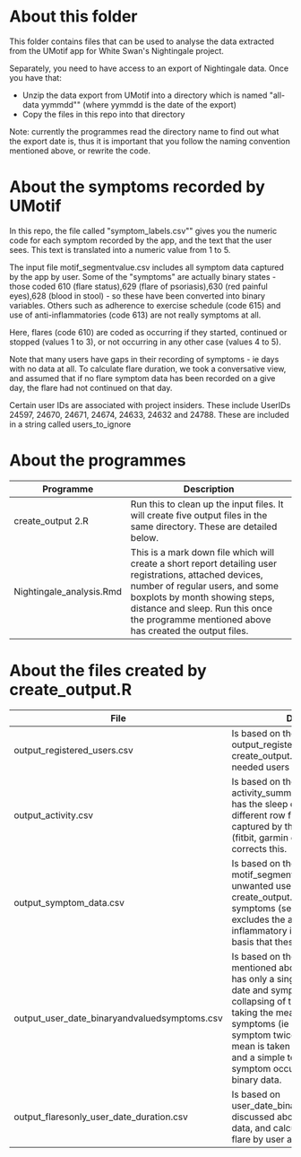# About this folder

This folder contains files that can be used to analyse the data extracted from the UMotif app for White Swan's Nightingale project. 

Separately, you need to have access to an export of Nightingale data. Once you have that:

- Unzip the data export from UMotif into a directory which is named "all-data yymmdd"" (where yymmdd is the date of the export)
- Copy the files in this repo into that directory

Note: currently the programmes read the directory name to find out what the export date is, thus it is important that you follow the naming convention mentioned above, or rewrite the code.

# About the symptoms recorded by UMotif

In this repo, the file called "symptom_labels.csv"" gives you the numeric code for each symptom recorded by the app, and the text that the user sees. This text is translated into a numeric value from 1 to 5. 

The input file motif_segmentvalue.csv includes all symptom data captured by the app by user. Some of the "symptoms" are actually binary states - those coded 610 (flare status),629 (flare of psoriasis),630 (red painful eyes),628 (blood in stool) - so these have been converted into binary variables. Others such as adherence to exercise schedule (code 615) and use of anti-inflammatories (code 613) are not really symptoms at all.  

Here, flares (code 610) are coded as occurring if they started, continued or stopped (values 1 to 3), or not occurring in any other case (values 4 to 5).

Note that many users have gaps in their recording of symptoms - ie days with no data at all. To calculate flare duration, we took a conversative view, and assumed that if no flare symptom data has been recorded on a give day, the flare had not continued on that day. 

Certain user IDs are associated with project insiders. These include UserIDs 24597, 24670, 24671, 24674, 24633, 24632 and 24788. These are included in a string called users_to_ignore

# About the programmes

| Programme | Description |
| ------ | ------ |
| create_output 2.R | Run this to clean up the input files. It will create five output files in the same directory. These are detailed below.  |
| Nightingale_analysis.Rmd | This is a mark down file which will create a short report detailing user registrations, attached devices, number of regular users, and some boxplots by month showing steps, distance and sleep. Run this once the programme mentioned above has created the output files. |

# About the files created by create_output.R

| File | Description |
| ------ | ------ |
| output_registered_users.csv | Is based on the input file output_registered_users.csv. create_output.R selects only the needed users and columns  |
| output_activity.csv | Is based on the input file activity_summary.csv. That input file has the sleep data is written on a different row from other data captured by the attached device (fitbit, garmin etc.). create_output.R corrects this. |
| output_symptom_data.csv | Is based on the input file motif_segmentvalue.csv. The unwanted users have been removed. create_output.R converts the binary symptoms (see above) to binary and excludes the adherence and anti-inflammatory information (on the basis that these are not symptoms).  |
| output_user_date_binaryandvaluedsymptoms.csv | Is based on the symptom_data mentioned above, but this dataset has only a single row per user, entry date and symptom code. This collapsing of the data is achieved by taking the mean of the valued symptoms (ie if a user reported a symptom twice on the same data a mean is taken of the reported values; and a simple toggle (whether symptom occurred or not) in the binary data. |
| output_flaresonly_user_date_duration.csv | Is based on user_date_binaryandvaluedsymptoms discussed above, taking only the flare data, and calculates duration for each flare by user and start date |

